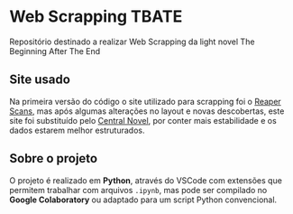 # Web Scrapping TBATE

Repositório destinado a realizar Web Scrapping da light novel The Beginning After The End

## Site usado

Na primeira versão do código o site utilizado para scrapping foi o [Reaper Scans](https://reaperscans.net/series/o-comeco-apos-o-fim-novel), mas após algumas alterações no layout e novas descobertas, este site foi substituído pelo [Central Novel](https://centralnovel.com/series/the-beginning-after-the-end/), por conter mais estabilidade e os dados estarem melhor estruturados.

## Sobre o projeto

O projeto é realizado em __Python__, através do VSCode com extensões que permitem trabalhar com arquivos `.ipynb`, mas pode ser compilado no __Google Colaboratory__ ou adaptado para um script Python convencional.
